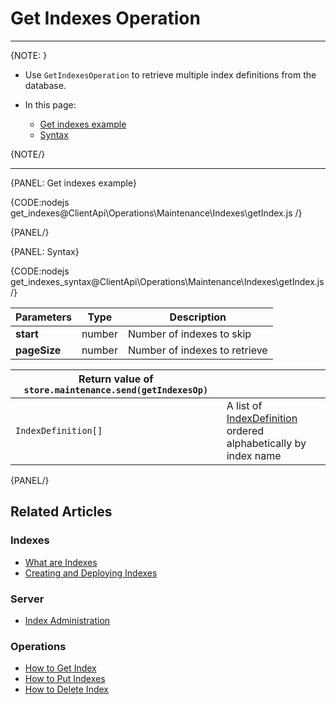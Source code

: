 # Get Indexes Operation

---

{NOTE: }

* Use `GetIndexesOperation` to retrieve multiple index definitions from the database.

* In this page:
    * [Get indexes example](../../../../client-api/operations/maintenance/indexes/get-indexes#get-indexes-example)
    * [Syntax](../../../../client-api/operations/maintenance/indexes/get-indexes#syntax)

{NOTE/}

---

{PANEL: Get indexes example}

{CODE:nodejs get_indexes@ClientApi\Operations\Maintenance\Indexes\getIndex.js /}

{PANEL/}

{PANEL: Syntax}

{CODE:nodejs get_indexes_syntax@ClientApi\Operations\Maintenance\Indexes\getIndex.js /}

| Parameters | Type | Description |
| - | - | - |
| __start__ | number | Number of indexes to skip |
| __pageSize__ | number | Number of indexes to retrieve |

| Return value of `store.maintenance.send(getIndexesOp)` | |
| - | - |
| `IndexDefinition[]` | A list of [IndexDefinition](../../../../client-api/operations/maintenance/indexes/put-indexes#indexDefinition) <br> ordered alphabetically by index name |

{PANEL/}

## Related Articles

### Indexes

- [What are Indexes](../../../../indexes/what-are-indexes)
- [Creating and Deploying Indexes](../../../../indexes/creating-and-deploying)

### Server

- [Index Administration](../../../../server/administration/index-administration)

### Operations

- [How to Get Index](../../../../client-api/operations/maintenance/indexes/get-index)
- [How to Put Indexes](../../../../client-api/operations/maintenance/indexes/put-indexes)
- [How to Delete Index](../../../../client-api/operations/maintenance/indexes/delete-index)
